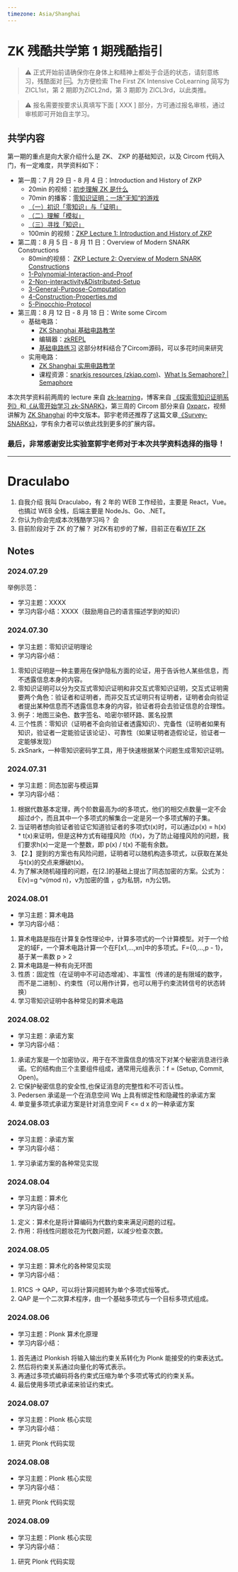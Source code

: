```yaml
---
timezone: Asia/Shanghai
---
```


# ZK 残酷共学第 1 期残酷指引

> ⚠️ 正式开始前请确保你在身体上和精神上都处于合适的状态，请刻意练习，残酷面对 🆒。为方便检索 The First ZK Intensive CoLearning 简写为 ZICL1st，第 2 期即为ZICL2nd，第 3 期即为 ZICL3rd，以此类推。

> ⚠️ 报名需要按要求认真填写下面 [ XXX ] 部分，方可通过报名审核，通过审核即可开始自主学习。

## 共学内容

第一期的重点是向大家介绍什么是 ZK、 ZKP 的基础知识，以及 Circom 代码入门，有一定难度，共学资料如下：

- 第一周：7 月 29 日 - 8 月 4 日：Introduction and History of ZKP
    - 20min 的视频：[初步理解 ZK 是什么](https://www.youtube.com/watch?v=fOGdb1CTu5c)
    - 70min 的播客：[零知识证明：一场”无知“的游戏](https://www.xiaoyuzhoufm.com/episode/6672a76bb6a8412729e0b103)
    - [（一）初识「零知识」与「证明」](https://learn.z2o-k7e.world/zkp-intro/1/zkp-back.html)
    - [（二）理解「模拟」](https://learn.z2o-k7e.world/zkp-intro/2/zkp-simu.html)
    - [（三）寻找「知识」](https://learn.z2o-k7e.world/zkp-intro/3/zkp-pok.html)
    - 100min 的视频：[ZKP Lecture 1: Introduction and History of ZKP](https://www.youtube.com/watch?v=uchjTIlPzFo)
- 第二周：8 月 5 日 - 8 月 11 日：Overview of Modern SNARK Constructions
    - 80min的视频： [ZKP Lecture 2: Overview of Modern SNARK Constructions](https://www.youtube.com/watch?v=bGEXYpt3sj0)
    - [1-Polynomial-Interaction-and-Proof](https://learn.z2o-k7e.world/zk-snarks/1-Polynomial-Interaction-and-Proof.html)
    - [2-Non-interactivity&Distributed-Setup](https://learn.z2o-k7e.world/zk-snarks/2-Non-interactivity&Distributed-Setup.html)
    - [3-General-Purpose-Computation](https://learn.z2o-k7e.world/zk-snarks/3-General-Purpose-Computation.html)
    - [4-Construction-Properties.md](https://learn.z2o-k7e.world/zk-snarks/4-Construction-Properties.html)
    - [5-Pinocchio-Protocol](https://learn.z2o-k7e.world/zk-snarks/5-Pinocchio-Protocol.html)
- 第三周：8 月 12 日 - 8 月 18 日：Write some Circom
    - 基础电路：
        - [ZK Shanghai 基础电路教学](https://www.youtube.com/watch?v=CTJ1JkYLiyw&ab_channel=SutuLabs)
        - 编辑器：[zkREPL](https://zkrepl.dev/)
        - [基础电路练习](https://github.com/wenjin1997/zkshanghai-workshop/blob/main/lecture2-homework.md) 这部分材料结合了Circom源码，可以多花时间来研究
    - 实用电路：
        - [ZK Shanghai 实用电路教学](https://www.youtube.com/watch?v=smJz5RdY0Nc)
        - 课程资源：[snarkjs resources (zkiap.com)](https://zkiap.com/snarkjs)、[What Is Semaphore? | Semaphore](https://docs.semaphore.pse.dev/)

本次共学资料前两周的 lecture 来自 [zk-learning](https://zk-learning.org/)，博客来自 [《探索零知识证明系列》](https://learn.z2o-k7e.world/zkp-intro/toc.html)和[《从零开始学习 zk-SNARK》](https://learn.z2o-k7e.world/zk-snarks/toc.html)，第三周的 Circom 部分来自 [0xparc](https://zkiap.com/)，视频讲解为 [ZK Shanghai](https://zkshanghai.xyz/) 的中文版本。郭宇老师还推荐了这篇文章[《Survey-SNARKs》](https://www.di.ens.fr/~nitulesc/files/Survey-SNARKs.pdf)，学有余力者可以依此找到更多的扩展内容。

### **最后，非常感谢安比实验室郭宇老师对于本次共学资料选择的指导！**

---

# Draculabo
1. 自我介绍
我叫 Draculabo，有 2 年的 WEB 工作经验，主要是 React，Vue。也搞过 WEB 全栈，后端主要是 NodeJs、Go、.NET。
2. 你认为你会完成本次残酷学习吗？
会
3. 目前阶段对于 ZK 的了解？
对ZK有初步的了解，目前正在看[WTF ZK](https://www.wtf.academy/docs/zk-101/)

## Notes

<!-- Content_START -->

### 2024.07.29

举例示范：

- 学习主题：XXXX
- 学习内容小结：XXXX（鼓励用自己的语言描述学到的知识）

### 2024.07.30
- 学习主题：零知识证明理论
- 学习内容小结：
1. 零知识证明是一种主要用在保护隐私方面的论证，用于告诉他人某些信息，而不透露信息本身的内容。
2. 零知识证明可以分为交互式零知识证明和非交互式零知识证明，交互式证明需要两个角色：验证者和证明者，而非交互式证明只有证明者，证明者会向验证者提出某种信息而不透露信息本身的内容，验证者将会去验证信息的合理性。
3. 例子：地图三染色、数字签名、哈密尔顿环路、匿名投票
4. 三个性质：零知识（证明者不会向验证者透露知识）、完备性（证明者如果有知识，验证者一定能验证该论证）、可靠性（如果证明者造假论证，验证者一定能够发现）
5. zkSnark，一种零知识密码学工具，用于快速根据某个问题生成零知识证明。

### 2024.07.31
- 学习主题：同态加密与模运算
- 学习内容小结：
1. 根据代数基本定理，两个阶数最高为d的多项式，他们的相交点数量一定不会超过d个，而且其中一个多项式的解集合一定是另一个多项式解的子集。
2. 当证明者想向验证者验证它知道验证者的多项式t(x)时，可以通过p(x) = h(x) * t(x)来证明，但是这种方式有碰撞风险（f(x)，为了防止碰撞风险的问题，我们要求h(x)一定是一个整数，即 p(x) / t(x) 不能有余数。
3. 【2.】提到的方案也有风险问题，证明者可以随机构造多项式，以获取在某处与t(x)的交点来爆破t(x)。
4. 为了解决随机碰撞的问题，在[2.]的基础上提出了同态加密的方案。公式为：E(v)=g ^v(mod n)，v为加密的值 ，g为私钥，n为公钥。

### 2024.08.01
- 学习主题：算术电路
- 学习内容小结：
1. 算术电路是指在计算复杂性理论中，计算多项式的一个计算模型。对于一个给定的域F，一个算术电路计算一个在F[x1,...,xn]中的多项式。F={0,...,p - 1}，基于某一素数 p > 2
2. 算术电路是一种有向无环图
3. 性质：固定性（在证明中不可动态增减）、丰富性（传递的是有限域的数字，而不是二进制）、约束性（可以用作计算，也可以用于约束流转信号的状态转换）
4. 学习零知识证明中各种常见的算术电路

### 2024.08.02

- 学习主题：承诺方案
- 学习内容小结：
1. 承诺方案是一个加密协议，用于在不泄露信息的情况下对某个秘密消息进行承诺。它的结构由三个主要组件组成，通常用元组表示：f = (Setup, Commit, Open)。
2. 它保护秘密信息的安全性,也保证消息的完整性和不可否认性。
3. Pedersen 承诺是一个在消息空间 Wq 上具有绑定性和隐藏性的承诺方案
4. 单变量多项式承诺方案是针对消息空间 F <= d x 的一种承诺方案

### 2024.08.03

- 学习主题：承诺方案
- 学习内容小结：
1. 学习承诺方案的各种常见实现

### 2024.08.04

- 学习主题：算术化
- 学习内容小结：
1. 定义：算术化是将计算编码为代数约束来满足问题的过程。
2. 作用：将线性问题妆花为代数问题，以减少检查次数。

### 2024.08.05

- 学习主题：算术化的各种常见实现
- 学习内容小结：
1. R1CS -> QAP，可以将计算问题转为单个多项式恒等式。
2. QAP 是一个二次算术程序，由一个基础多项式与一个目标多项式组成。

### 2024.08.06

- 学习主题：Plonk 算术化原理
- 学习内容小结：
1. 首先通过 Plonkish 将输入输出约束关系转化为 Plonk 能接受的约束表达式。
2. 然后将约束关系通过向量化的等式表示。
3. 再通过多项式编码将各约束式压缩为单个多项式等式的约束关系。
4. 最后使用多项式承诺来验证约束式。

### 2024.08.07

- 学习主题：Plonk 核心实现 [](https://github1s.com/dusk-network/plonk)
- 学习内容小结：
1. 研究 Plonk 代码实现

### 2024.08.08

- 学习主题：Plonk 核心实现 [](https://github1s.com/dusk-network/plonk)
- 学习内容小结：
1. 研究 Plonk 代码实现

### 2024.08.09

- 学习主题：Plonk 核心实现 [](https://github1s.com/dusk-network/plonk)
- 学习内容小结：
1. 研究 Plonk 代码实现
<!-- Content_END -->
